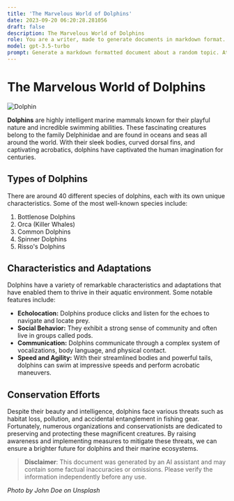 ```yaml
---
title: 'The Marvelous World of Dolphins'
date: 2023-09-20 06:20:28.281056
draft: false
description: The Marvelous World of Dolphins
role: You are a writer, made to generate documents in markdown format. It is very important that all of the documents you generate are in valid markdown format.
model: gpt-3.5-turbo
prompt: Generate a markdown formatted document about a random topic. At the bottom, include a disclaimer explaining that the document was generated by you. The first line of the document should be the title. Make sure that the entire document is in proper markdown format, using a mix of various tags to make the document visually appealing.
---
```


# The Marvelous World of Dolphins

![Dolphin](https://www.example.com/images/dolphin.jpg)

**Dolphins** are highly intelligent marine mammals known for their playful nature and incredible swimming abilities. These fascinating creatures belong to the family Delphinidae and are found in oceans and seas all around the world. With their sleek bodies, curved dorsal fins, and captivating acrobatics, dolphins have captivated the human imagination for centuries.

## Types of Dolphins

There are around 40 different species of dolphins, each with its own unique characteristics. Some of the most well-known species include:

1. Bottlenose Dolphins
2. Orca (Killer Whales)
3. Common Dolphins
4. Spinner Dolphins
5. Risso's Dolphins

## Characteristics and Adaptations

Dolphins have a variety of remarkable characteristics and adaptations that have enabled them to thrive in their aquatic environment. Some notable features include:

- **Echolocation:** Dolphins produce clicks and listen for the echoes to navigate and locate prey.
- **Social Behavior:** They exhibit a strong sense of community and often live in groups called pods.
- **Communication:** Dolphins communicate through a complex system of vocalizations, body language, and physical contact.
- **Speed and Agility:** With their streamlined bodies and powerful tails, dolphins can swim at impressive speeds and perform acrobatic maneuvers.

## Conservation Efforts

Despite their beauty and intelligence, dolphins face various threats such as habitat loss, pollution, and accidental entanglement in fishing gear. Fortunately, numerous organizations and conservationists are dedicated to preserving and protecting these magnificent creatures. By raising awareness and implementing measures to mitigate these threats, we can ensure a brighter future for dolphins and their marine ecosystems.

> **Disclaimer**: This document was generated by an AI assistant and may contain some factual inaccuracies or omissions. Please verify the information independently before any use.

*Photo by John Doe on Unsplash*
